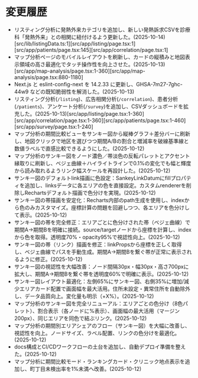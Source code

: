 # 変更履歴
- リスティング分析に発熱外来カテゴリを追加し、新しい発熱訴求CSVを診療科「発熱外来」との相関に紐付けるよう更新した。(2025-10-14)[src/lib/listingData.ts:1][src/app/listing/page.tsx:1][src/app/patients/page.tsx:145][src/app/correlation/page.tsx:1]
- マップ分析ページのモバイルレイアウトを刷新し、カードの縦積みと地図表示領域の高さ最適化でタッチ操作性を向上させた。(2025-10-13)[src/app/map-analysis/page.tsx:1-360][src/app/map-analysis/page.tsx:880-1180]
- Next.js と eslint-config-next を 14.2.33 に更新し、GHSA-7m27-7ghc-44w9 などの既知脆弱性を解消した。(2025-10-13)
- リスティング分析(`/listing`)、広告相関分析(`/correlation`)、患者分析(`/patients`)、アンケート分析(`/survey`)を追加し、CSVダッシュボードを拡充した。(2025-10-13)[src/app/listing/page.tsx:1-360][src/app/correlation/page.tsx:1-360][src/app/patients/page.tsx:1-460][src/app/survey/page.tsx:1-240]
- マップ分析の期間比較ビューをサンキー図から縦棒グラフ＋差分バーに刷新し、地図クリックで地区を選びつつ期間A/Bの割合と増減率を破線基準線と数値ラベルで直感比較できるようにした。(2025-10-12)
- マップ分析のサンキー図をノード濃色／帯淡色の反転パレットとアクセント縁取りに刷新し、ベジェ曲線＋ハイライトラインで0.1%の変化でも幅と輝度から読み取れるようリンク幅スケールを再設計した。(2025-10-12)
- サンキー図のデフォルトlink描画に色設定：SankeyLinkDatumにfillプロパティを追加し、linksデータに各エリアの色を直接設定。カスタムrendererを削除しRechartsデフォルト描画で色分けを実現。(2025-10-12)
- サンキー図の帯描画を安定化：Recharts内部のpath生成を使用し、indexから色のみカスタマイズ。座標計算の問題を回避しつつ、各エリアを色分けして表示。(2025-10-12)
- サンキー図の帯を完全修正：エリアごとに色分けされた帯（ベジェ曲線）で期間A→期間Bを明確に接続。source/targetノードから座標を計算し、indexから色を取得。透明度70%・opacity95%で視認性向上。(2025-10-12)
- サンキー図の帯（リンク）描画を修正：linkPropsから座標を正しく取得し、ベジェ曲線でパスを手動生成。期間A→期間Bを繋ぐ帯が正常に表示されるように修正。(2025-10-12)
- サンキー図の視認性を大幅改善：ノード間隔30px・幅30px・高さ700pxに拡大し、期間A→期間Bを繋ぐ帯を透明度60%で明確に表示。(2025-10-12)
- サンキー図レイアウト最適化：左側65%にサンキー図、右側35%に増加/減少エリアカード配置で画面幅を最大活用。住所未設定・異常住所を自動除外し、データ品質向上。変化量も明示（+X%）。(2025-10-12)
- マップ分析のサンキー図を完全リニューアル：エリアごとの色分け（8色パレット）、割合表示（各ノードに%表示）、画面幅の最大活用（マージン200px）、同じエリアを同色で結ぶリンク。(2025-10-12)
- マップ分析の期間別エリアシェアのフロー（サンキー図）を大幅に改善し、視認性を向上。ノードサイズ、ラベル配置、リンクの色分けを最適化。(2025-10-12)
- docs構成とCI/CDワークフローの土台を追加し、自動デプロイ準備を整えた。(2025-10-12)
- マップ分析に期間比較モード・ランキングカード・クリニック地点表示を追加し、町丁目未検出率を1%未満へ改善。(2025-10-12)
